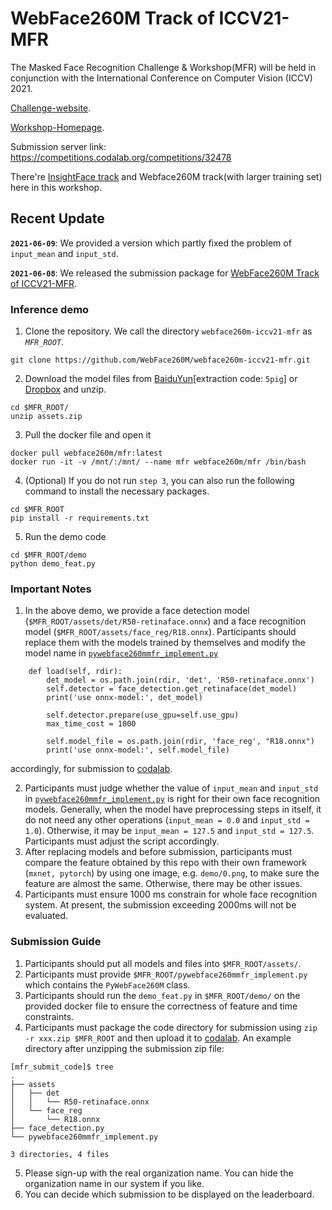 # WebFace260M Track of ICCV21-MFR
The Masked Face Recognition Challenge & Workshop(MFR) will be held in conjunction with the International Conference on Computer Vision (ICCV) 2021.

[Challenge-website](https://www.face-benchmark.org/challenge.html).

[Workshop-Homepage](https://ibug.doc.ic.ac.uk/resources/masked-face-recognition-challenge-workshop-iccv-21/).

Submission server link: https://competitions.codalab.org/competitions/32478

There're [InsightFace track](https://github.com/deepinsight/insightface/tree/master/challenges/iccv21-mfr) and Webface260M track(with larger training set) here in this workshop.

## Recent Update
**`2021-06-09`**: We provided a version which partly fixed the problem of ``input_mean`` and ``input_std``.

**`2021-06-08`**: We released the submission package for [WebFace260M Track of ICCV21-MFR](https://www.face-benchmark.org/challenge.html).


### Inference demo
1. Clone the repository. We call the directory ``webface260m-iccv21-mfr`` as *`MFR_ROOT`*.
```Shell
git clone https://github.com/WebFace260M/webface260m-iccv21-mfr.git
```
2. Download the model files from [BaiduYun](https://pan.baidu.com/s/1Zd62dC0rVBLlc2Drspi0ow)[extraction code: ``5pig``] or [Dropbox](https://www.dropbox.com/s/cw52tmxgu1cboii/assets.zip?dl=0) and unzip.
```Shell
cd $MFR_ROOT/
unzip assets.zip
```
3. Pull the docker file and open it
```Shell
docker pull webface260m/mfr:latest
docker run -it -v /mnt/:/mnt/ --name mfr webface260m/mfr /bin/bash
```
4. (Optional) If you do not run ``step 3``, you can also run the following command to install the necessary packages.
```Shell
cd $MFR_ROOT
pip install -r requirements.txt
```
5. Run the demo code
```Shell
cd $MFR_ROOT/demo
python demo_feat.py
```
### Important Notes
1. In the above demo, we provide a face detection model (``$MFR_ROOT/assets/det/R50-retinaface.onnx``) and a face recognition model (``$MFR_ROOT/assets/face_reg/R18.onnx``). Participants should replace them with the models trained by themselves and modify the model name in [``pywebface260mmfr_implement.py``](https://github.com/WebFace260M/webface260m-iccv21-mfr/blob/main/pywebface260mmfr_implement.py)
```Shell
    def load(self, rdir):
        det_model = os.path.join(rdir, 'det', 'R50-retinaface.onnx')
        self.detector = face_detection.get_retinaface(det_model)
        print('use onnx-model:', det_model)

        self.detector.prepare(use_gpu=self.use_gpu)
        max_time_cost = 1000

        self.model_file = os.path.join(rdir, 'face_reg', "R18.onnx")
        print('use onnx-model:', self.model_file)
```
accordingly, for submission to [codalab](https://competitions.codalab.org/competitions/32478).

2. Participants must judge whether the value of ``input_mean`` and ``input_std`` in [``pywebface260mmfr_implement.py``](https://github.com/WebFace260M/webface260m-iccv21-mfr/blob/main/pywebface260mmfr_implement.py) is right for their own face recognition models. Generally, when the model have preprocessing steps in itself, it do not need any other operations (``input_mean = 0.0`` and ``input_std = 1.0``). Otherwise, it may be ``input_mean = 127.5`` and ``input_std = 127.5``. Participants must adjust the script accordingly.
3. After replacing models and before submission, participants must compare the feature obtained by this repo with their own framework (``mxnet, pytorch``) by using one image, e.g. ``demo/0.png``, to make sure the feature are almost the same. Otherwise, there may be other issues.
4. Participants must ensure 1000 ms constrain for whole face recognition system. At present, the submission exceeding 2000ms will not be evaluated.

### Submission Guide
1. Participants should put all models and files into ``$MFR_ROOT/assets/``.
2. Participants must provide ``$MFR_ROOT/pywebface260mmfr_implement.py`` which contains the ``PyWebFace260M`` class.  
3. Participants should run the ``demo_feat.py`` in ``$MFR_ROOT/demo/``  on the provided docker file to ensure the correctness of feature and time constraints.  
4. Participants must package the code directory for submission using ``zip -r xxx.zip $MFR_ROOT`` and then upload it to [codalab](https://competitions.codalab.org/competitions/32478).  An example directory after unzipping the submission zip file:
```Shell
[mfr_submit_code]$ tree
.
├── assets
│   ├── det
│   │   └── R50-retinaface.onnx
│   └── face_reg
│       └── R18.onnx
├── face_detection.py
└── pywebface260mmfr_implement.py

3 directories, 4 files
```
5. Please sign-up with the real organization name. You can hide the organization name in our system if you like.  
6. You can decide which submission to be displayed on the leaderboard.
